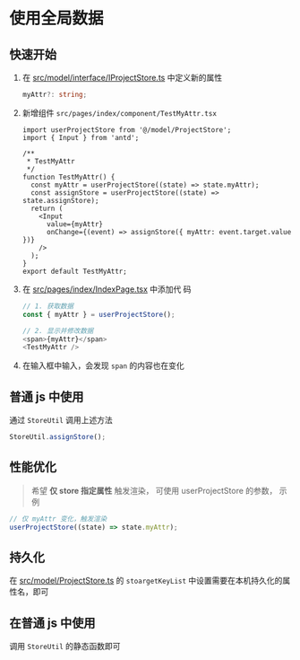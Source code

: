 # 使用全局数据

## 快速开始

1. 在
   [src/model/interface/IProjectStore.ts](../src/model/interface/IProjectStore.ts)
   中定义新的属性

   ```ts
   myAttr?: string;
   ```

1. 新增组件 `src/pages/index/component/TestMyAttr.tsx`

   ```tsx
   import userProjectStore from '@/model/ProjectStore';
   import { Input } from 'antd';

   /**
    * TestMyAttr
    */
   function TestMyAttr() {
     const myAttr = userProjectStore((state) => state.myAttr);
     const assignStore = userProjectStore((state) => state.assignStore);
     return (
       <Input
         value={myAttr}
         onChange={(event) => assignStore({ myAttr: event.target.value })}
       />
     );
   }
   export default TestMyAttr;
   ```

1. 在 [src/pages/index/IndexPage.tsx](../src/pages/index/IndexPage.tsx) 中添加代
   码

   ```ts
   // 1. 获取数据
   const { myAttr } = userProjectStore();

   // 2. 显示并修改数据
   <span>{myAttr}</span>
   <TestMyAttr />
   ```

1. 在输入框中输入，会发现 `span` 的内容也在变化

## 普通 js 中使用

通过 `StoreUtil` 调用上述方法

```ts
StoreUtil.assignStore();
```

## 性能优化

> 希望 **仅 store 指定属性** 触发渲染， 可使用 userProjectStore 的参数， 示例

```ts
// 仅 myAttr 变化，触发渲染
userProjectStore((state) => state.myAttr);
```

## 持久化

在 [src/model/ProjectStore.ts](../src/model/ProjectStore.ts) 的
`stoargetKeyList` 中设置需要在本机持久化的属性名，即可

## 在普通 js 中使用

调用 `StoreUtil` 的静态函数即可
